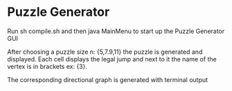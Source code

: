 # Puzzle Generator 

Run sh compile.sh and then java MainMenu to start up the Puzzle Generator GUI

After choosing a puzzle size n: {5,7.9,11} the puzzle is generated and displayed.
Each cell displays the legal jump and next to it the name of the vertex is in brackets ex: {3}.

The corresponding directional graph is generated with terminal output

